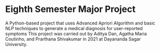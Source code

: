 # Eighth Semester Major Project
A Python-based project that uses Advanced Apriori Algorithm and basic NLP techniques to generate a medical diagnosis for user-reported symptoms
This project was carried out by Aditya Dan, Agatha Maria Coutinho, and Prarthana Shivakumar in 2021 at Dayananda Sagar University. 

